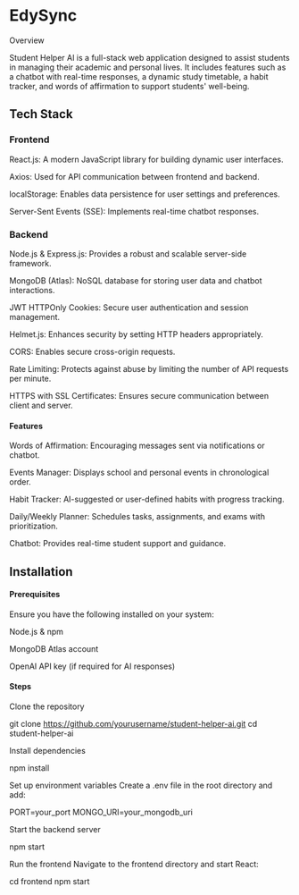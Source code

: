 # EdySync

Overview

Student Helper AI is a full-stack web application designed to assist students in managing their academic and personal lives. It includes features such as a chatbot with real-time responses, a dynamic study timetable, a habit tracker, and words of affirmation to support students' well-being.

## Tech Stack

### Frontend

React.js: A modern JavaScript library for building dynamic user interfaces.

Axios: Used for API communication between frontend and backend.

localStorage: Enables data persistence for user settings and preferences.

Server-Sent Events (SSE): Implements real-time chatbot responses.

### Backend

Node.js & Express.js: Provides a robust and scalable server-side framework.

MongoDB (Atlas): NoSQL database for storing user data and chatbot interactions.

JWT HTTPOnly Cookies: Secure user authentication and session management.

Helmet.js: Enhances security by setting HTTP headers appropriately.

CORS: Enables secure cross-origin requests.

Rate Limiting: Protects against abuse by limiting the number of API requests per minute.

HTTPS with SSL Certificates: Ensures secure communication between client and server.

#### Features

Words of Affirmation: Encouraging messages sent via notifications or chatbot.

Events Manager: Displays school and personal events in chronological order.

Habit Tracker: AI-suggested or user-defined habits with progress tracking.

Daily/Weekly Planner: Schedules tasks, assignments, and exams with prioritization.

Chatbot: Provides real-time student support and guidance.

## Installation

#### Prerequisites

Ensure you have the following installed on your system:

Node.js & npm

MongoDB Atlas account

OpenAI API key (if required for AI responses)

#### Steps

Clone the repository

git clone https://github.com/yourusername/student-helper-ai.git
cd student-helper-ai

Install dependencies

npm install

Set up environment variables
Create a .env file in the root directory and add:

PORT=your_port
MONGO_URI=your_mongodb_uri

Start the backend server

npm start

Run the frontend
Navigate to the frontend directory and start React:

cd frontend
npm start

